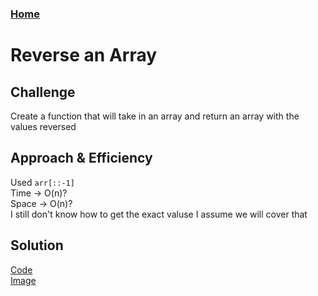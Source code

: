 ### [Home](../README.md)

# Reverse an Array

## Challenge
Create a function that will take in an array and return an array with the values reversed

## Approach & Efficiency
Used `arr[::-1]`  
Time -> O(n)?  
Space -> O(n)?  
I still don't know how to get the exact valuse I assume we will cover that

## Solution
[Code](../challenges/array-reverse.py)  
[Image](../assets/Reverse-Array.jpg)